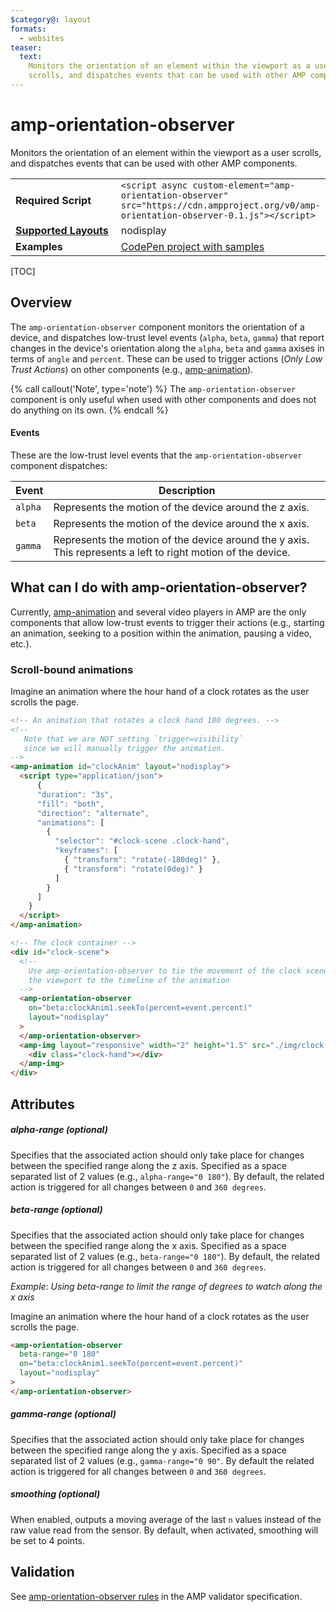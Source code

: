 ```yaml
---
$category@: layout
formats:
  - websites
teaser:
  text:
    Monitors the orientation of an element within the viewport as a user
    scrolls, and dispatches events that can be used with other AMP components.
---
```


<!---
Copyright 2017 The AMP HTML Authors. All Rights Reserved.

Licensed under the Apache License, Version 2.0 (the "License");
you may not use this file except in compliance with the License.
You may obtain a copy of the License at

      http://www.apache.org/licenses/LICENSE-2.0

Unless required by applicable law or agreed to in writing, software
distributed under the License is distributed on an "AS-IS" BASIS,
WITHOUT WARRANTIES OR CONDITIONS OF ANY KIND, either express or implied.
See the License for the specific language governing permissions and
limitations under the License.
-->

# amp-orientation-observer

Monitors the orientation of an element within the viewport as a user scrolls,
and dispatches events that can be used with other AMP components.

<table>
  <tr>
    <td width="40%"><strong>Required Script</strong></td>
    <td><code>&lt;script async custom-element="amp-orientation-observer" src="https://cdn.ampproject.org/v0/amp-orientation-observer-0.1.js">&lt;/script></code></td>
  </tr>
  <tr>
    <td class="col-fourty"><strong><a href="https://amp.dev/documentation/guides-and-tutorials/develop/style_and_layout/control_layout#the-layout-attribute">Supported Layouts</a></strong></td>
    <td>nodisplay</td>
  </tr>
  <tr>
    <td width="40%"><strong>Examples</strong></td>
    <td><a href="https://codepen.io/nainar92/project/full/XwzYOd/">CodePen project with samples</a>
    </td>
  </tr>
</table>

[TOC]

## Overview

The `amp-orientation-observer` component monitors the orientation of a device,
and dispatches low-trust level events (`alpha`, `beta`, `gamma`) that report
changes in the device's orientation along the `alpha`, `beta` and `gamma` axises
in terms of `angle` and `percent`. These can be used to trigger actions (_Only
Low Trust Actions_) on other components (e.g.,
[amp-animation](https://amp.dev/documentation/components/amp-animation)).

{% call callout('Note', type='note') %} The `amp-orientation-observer` component
is only useful when used with other components and does not do anything on its
own. {% endcall %}

#### Events

These are the low-trust level events that the `amp-orientation-observer`
component dispatches:

| Event   | Description                                                                                                  |
| ------- | ------------------------------------------------------------------------------------------------------------ |
| `alpha` | Represents the motion of the device around the z axis.                                                       |
| `beta`  | Represents the motion of the device around the x axis.                                                       |
| `gamma` | Represents the motion of the device around the y axis. This represents a left to right motion of the device. |

## What can I do with amp-orientation-observer?

Currently,
[amp-animation](https://amp.dev/documentation/components/amp-animation) and
several video players in AMP are the only components that allow low-trust events
to trigger their actions (e.g., starting an animation, seeking to a position
within the animation, pausing a video, etc.).

### Scroll-bound animations

Imagine an animation where the hour hand of a clock rotates as the user scrolls
the page.

```html
<!-- An animation that rotates a clock hand 180 degrees. -->
<!--
   Note that we are NOT setting `trigger=visibility`
   since we will manually trigger the animation.
-->
<amp-animation id="clockAnim" layout="nodisplay">
  <script type="application/json">
      {
      "duration": "3s",
      "fill": "both",
      "direction": "alternate",
      "animations": [
        {
          "selector": "#clock-scene .clock-hand",
          "keyframes": [
            { "transform": "rotate(-180deg)" },
            { "transform": "rotate(0deg)" }
          ]
        }
      ]
    }
  </script>
</amp-animation>

<!-- The clock container -->
<div id="clock-scene">
  <!--
    Use amp-orientation-observer to tie the movement of the clock scene within
    the viewport to the timeline of the animation
  -->
  <amp-orientation-observer
    on="beta:clockAnim1.seekTo(percent=event.percent)"
    layout="nodisplay"
  >
  </amp-orientation-observer>
  <amp-img layout="responsive" width="2" height="1.5" src="./img/clock.jpg">
    <div class="clock-hand"></div>
  </amp-img>
</div>
```

## Attributes

##### alpha-range (optional)

Specifies that the associated action should only take place for changes between
the specified range along the z axis. Specified as a space separated list of 2
values (e.g., `alpha-range="0 180"`). By default, the related action is
triggered for all changes between `0` and `360 degrees`.

##### beta-range (optional)

Specifies that the associated action should only take place for changes between
the specified range along the x axis. Specified as a space separated list of 2
values (e.g., `beta-range="0 180"`). By default, the related action is triggered
for all changes between `0` and `360 degrees`.

_Example: Using beta-range to limit the range of degrees to watch along the x
axis_

Imagine an animation where the hour hand of a clock rotates as the user scrolls
the page.

```html
<amp-orientation-observer
  beta-range="0 180"
  on="beta:clockAnim1.seekTo(percent=event.percent)"
  layout="nodisplay"
>
</amp-orientation-observer>
```

##### gamma-range (optional)

Specifies that the associated action should only take place for changes between
the specified range along the y axis. Specified as a space separated list of 2
values (e.g., `gamma-range="0 90"`. By default the related action is triggered
for all changes between `0` and `360 degrees`.

##### smoothing (optional)

When enabled, outputs a moving average of the last `n` values instead of the raw
value read from the sensor. By default, when activated, smoothing will be set to
4 points.

## Validation

See
[amp-orientation-observer rules](https://github.com/ampproject/amphtml/blob/master/extensions/amp-orientation-observer/validator-amp-orientation-observer.protoascii)
in the AMP validator specification.

